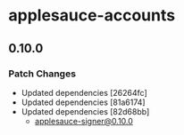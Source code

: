 # applesauce-accounts

## 0.10.0

### Patch Changes

- Updated dependencies [26264fc]
- Updated dependencies [81a6174]
- Updated dependencies [82d68bb]
  - applesauce-signer@0.10.0
